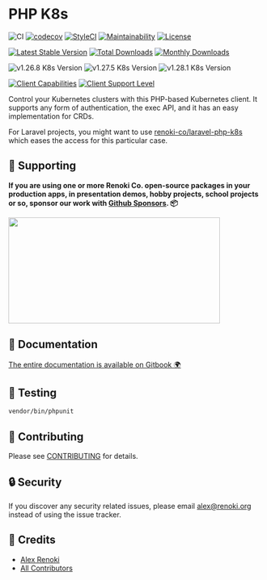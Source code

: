 PHP K8s
=======

![CI](https://github.com/renoki-co/php-k8s/workflows/CI/badge.svg?branch=master)
[![codecov](https://codecov.io/gh/renoki-co/php-k8s/branch/master/graph/badge.svg)](https://codecov.io/gh/renoki-co/php-k8s/branch/master)
[![StyleCI](https://github.styleci.io/repos/259992525/shield?branch=master)](https://github.styleci.io/repos/259992525)
[![Maintainability](https://api.codeclimate.com/v1/badges/f1904ccbef8809c9d93b/maintainability)](https://codeclimate.com/github/renoki-co/php-k8s/maintainability)
[![License](https://poser.pugx.org/renoki-co/php-k8s/license)](https://packagist.org/packages/renoki-co/php-k8s)

[![Latest Stable Version](https://poser.pugx.org/renoki-co/php-k8s/v/stable)](https://packagist.org/packages/renoki-co/php-k8s)
[![Total Downloads](https://poser.pugx.org/renoki-co/php-k8s/downloads)](https://packagist.org/packages/renoki-co/php-k8s)
[![Monthly Downloads](https://poser.pugx.org/renoki-co/php-k8s/d/monthly)](https://packagist.org/packages/renoki-co/php-k8s)

![v1.26.8 K8s Version](https://img.shields.io/badge/K8s%20v1.26.8-Ready-%23326ce5?colorA=306CE8&colorB=green)
![v1.27.5 K8s Version](https://img.shields.io/badge/K8s%20v1.27.5-Ready-%23326ce5?colorA=306CE8&colorB=green)
![v1.28.1 K8s Version](https://img.shields.io/badge/K8s%20v1.28.1-Ready-%23326ce5?colorA=306CE8&colorB=green)

[![Client Capabilities](https://img.shields.io/badge/Kubernetes%20Client-Silver-blue.svg?colorB=C0C0C0&colorA=306CE8)](https://github.com/kubernetes/community/blob/master/contributors/design-proposals/api-machinery/csi-new-client-library-procedure.md#client-capabilities)
[![Client Support Level](https://img.shields.io/badge/Kubernetes%20Client-stable-green.svg?colorA=306CE8)](https://github.com/kubernetes/community/blob/master/contributors/design-proposals/api-machinery/csi-new-client-library-procedure.md#client-support-level)

Control your Kubernetes clusters with this PHP-based Kubernetes client. It supports any form of authentication, the exec API, and it has an easy implementation for CRDs.

For Laravel projects, you might want to use [renoki-co/laravel-php-k8s](https://github.com/renoki-co/laravel-php-k8s) which eases the access for this particular case.

## 🤝 Supporting

**If you are using one or more Renoki Co. open-source packages in your production apps, in presentation demos, hobby projects, school projects or so, sponsor our work with [Github Sponsors](https://github.com/sponsors/rennokki). 📦**

[<img src="https://github-content.s3.fr-par.scw.cloud/static/36.jpg" height="210" width="418" />](https://github-content.renoki.org/github-repo/36)

## 📃 Documentation

[The entire documentation is available on Gitbook 🌍](https://rennokki.gitbook.io/php-k8s/)

## 🐛 Testing

``` bash
vendor/bin/phpunit
```

## 🤝 Contributing

Please see [CONTRIBUTING](CONTRIBUTING.md) for details.

## 🔒  Security

If you discover any security related issues, please email alex@renoki.org instead of using the issue tracker.

## 🎉 Credits

- [Alex Renoki](https://github.com/rennokki)
- [All Contributors](../../contributors)
